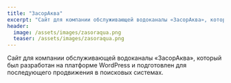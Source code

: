 ```yaml
---
title: "ЗасорАква"
excerpt: "Сайт для компании обслуживающей водоканалы «ЗасорАква», который был разработан на платформе WordPress"
header:
  image: /assets/images/zasoraqua.png
  teaser: /assets/images/zasoraqua.png
---
```


Сайт для компании обслуживающей водоканалы «ЗасорАква», который был разработан на платформе WordPress и подготовлен для последующего продвижения в поисковых системах.
